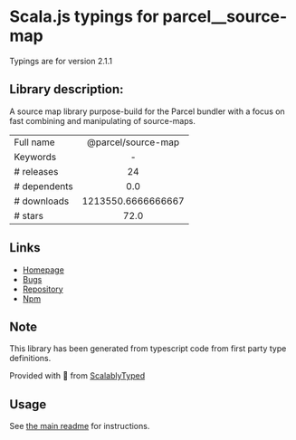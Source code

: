 
# Scala.js typings for parcel__source-map

Typings are for version 2.1.1

## Library description:
A source map library purpose-build for the Parcel bundler with a focus on fast combining and manipulating of source-maps.

|                    |                 |
| ------------------ | :-------------: |
| Full name          | @parcel/source-map |
| Keywords           | - |
| # releases         | 24 |
| # dependents       | 0.0 |
| # downloads        | 1213550.6666666667 |
| # stars            | 72.0 |

## Links
- [Homepage](https://github.com/parcel-bundler/source-map#readme)
- [Bugs](https://github.com/parcel-bundler/source-map/issues)
- [Repository](https://github.com/parcel-bundler/source-map)
- [Npm](https://www.npmjs.com/package/%40parcel%2Fsource-map)
    


## Note
This library has been generated from typescript code from first party type definitions.

Provided with :purple_heart: from [ScalablyTyped](https://github.com/oyvindberg/ScalablyTyped)

## Usage
See [the main readme](../../readme.md) for instructions.


